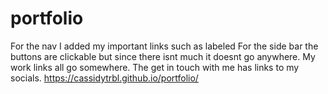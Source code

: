 # portfolio
For the nav I added my important links such as labeled
For the side bar the buttons are clickable but since there isnt much it doesnt go anywhere.
My work links all go somewhere. 
The get in touch with me has links to my socials.
https://cassidytrbl.github.io/portfolio/
